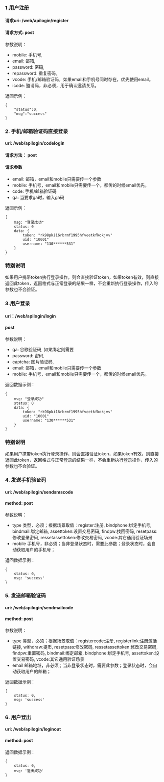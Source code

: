 ### 1.用户注册

#### 请求uri: /web/apilogin/register

#### 请求方式: post

参数说明：
- mobile: 手机号,
- email: 邮箱,
- password: 密码,
- repassword: 重复密码,
- vcode: 手机/邮箱验证码，如果email和手机号同时存在，优先使用email。
- icode: 邀请码，非必须，用于确认邀请关系。


返回示例：

```
{
    "status":0,
    "msg":"success"
}

```


### 2. 手机/邮箱验证码直接登录

#### uri: /web/apilogin/codelogin

#### 请求方法： post

#### 请求参数
- email: 邮箱，email和mobile只需要传一个参数
- mobile: 手机号，email和mobile只需要传一个，都传的时候email优先。
- code: 手机/邮箱验证码
- ga: 当要求ga时，输入ga码

返回示例：

```
{
    msg: "登录成功"
    status: 0
    data: {
        token: "rk98pki16rbrmf1995hfveetkfkokjvv"
        uid: "10001"
        username: "130******531"
    }
}

```


### 特别说明

如果用户携带token执行登录操作，则会直接验证token，如果token有效，则直接返回此token，返回格式与正常登录的结果一样，不会重新执行登录操作，传入的参数也不会验证。


### 3.用户登录

#### uri：/web/apilogin/login

#### post

参数说明：
- ga: 谷歌验证码, 如果绑定则需要
- password: 密码,
- captcha: 图片验证码,
- email: 邮箱，email和mobile只需要传一个参数
- mobile: 手机号，email和mobile只需要传一个，都传的时候email优先。

返回数据示例：

```
{
    msg: "登录成功"
    status: 0
    data: {
        token: "rk98pki16rbrmf1995hfveetkfkokjvv"
        uid: "10001"
        username: "130******531"
    }
}
```

### 特别说明

如果用户携带token执行登录操作，则会直接验证token，如果token有效，则直接返回此token，返回格式与正常登录的结果一样，不会重新执行登录操作，传入的参数也不会验证。


### 4. 发送手机验证码

#### uri: /web/apilogin/sendsmscode

#### method: post

参数说明：
- type 类型，必须；根据场景取值：register:注册, bindphone:绑定手机号, bindmail:绑定邮箱, assettoken:设置交易密码, findpw:找回密码, resetpass:修改登录密码, ressetassettoken:修改交易密码, vcode:其它通用验证场景
- mobile 手机号，非必须；当非登录状态时，需要此参数；登录状态时，会自动获取用户的手机号；

返回数据示例：

```
{
    status: 0,
    msg: 'success'
}

```

### 5. 发送邮箱验证码

#### uri: /web/apilogin/sendmailcode

#### method: post

参数说明：
- type 类型，必须；根据场景取值：registercode:注册, registerlink:注册激活链接, withdraw:提币, resetpass:修改密码, ressetassettoken:修改交易密码, findpw:重置密码, bindmail:绑定邮箱, bindphone:绑定手机号, assettoken:设置交易密码, vcode:其它通用验证场景
- email 邮箱地址，非必须；当非登录状态时，需要此参数；登录状态时，会自动获取用户的邮箱；


返回数据示例：

```
{
    status: 0,
    msg: 'success'
}

```


### 6. 用户登出

#### uri: /web/apilogin/loginout

#### method: post

返回数据示例：

```
{
    status: 0,
    msg: '退出成功'
}

```
